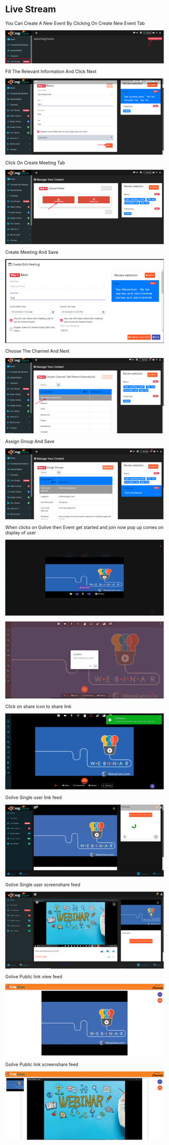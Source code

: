 # Live Stream

You Can Create A New Event By Clicking On Create New Event Tab

![](.gitbook/assets/image%20%28382%29.png)

Fill The Relevant Information And Click Next

![](.gitbook/assets/image%20%28385%29.png)

Click On Create Meeting Tab

![](.gitbook/assets/image%20%28384%29.png)

Create Meeting And Save

![](.gitbook/assets/image%20%28381%29.png)

Choose The Channel And Next  


![](.gitbook/assets/image%20%28380%29.png)

Assign Group And Save

![](.gitbook/assets/image%20%28378%29.png)

When clicks on Golive then Event get started and join now pop up comes on display of user

![](.gitbook/assets/image%20%28200%29%20%281%29.png)

![](.gitbook/assets/image%20%2836%29.png)

Click on share icon to share  link

![](.gitbook/assets/image%20%2816%29.png)

Goilve Single user link feed

![](.gitbook/assets/image%20%28136%29%20%281%29.png)

Goilve Single user screenshare feed

![](.gitbook/assets/microsoftteams-image-3.png)

Golive Public link view feed

![](.gitbook/assets/image%20%28148%29.png)

Goilve Public link screenshare feed

![](.gitbook/assets/microsoftteams-image-4.png)











